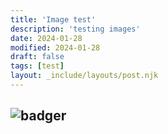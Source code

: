 ```yaml
---
title: 'Image test'
description: 'testing images'
date: 2024-01-28
modified: 2024-01-28
draft: false
tags: [test]
layout: _include/layouts/post.njk
---
```

![badger](/blog/2024-01-28-image-test/badger.jpg)
---
